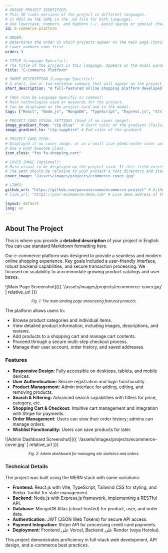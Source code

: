 ```yaml
---
# UNIQUE PROJECT IDENTIFIER: 
# This ID links versions of the project in different languages.
# It MUST be THE SAME in the .md file for both languages.
# Use lowercase, numbers, and hyphens (-). Avoid spaces or special characters.
id: e-commerce-platform 

# ORDER:
# Determines the order in which projects appear on the main page (optional).
# Lower numbers come first.
order: 1

# TITLE (Language Specific):
# The title of the project in this language. Appears in the modal window and project card.
title: "E-Commerce Platform"

# SHORT DESCRIPTION (Language Specific):
# A short, one or two-sentence summary that will appear on the project card.
short_description: "A full-featured online shopping platform developed with modern React and Node.js technologies, offering a seamless user experience."

# TAGS (Can be Language Specific or common):
# Main technologies used or keywords for the project.
# Can be displayed on the project card and in the modal.
tags: ["React", "Node.js", "MongoDB", "TypeScript", "Express.js", "Stripe"]

# PROJECT CARD VISUAL SETTINGS (Used if no cover image):
image_gradient_from: "ctp-blue"   # Start color of the gradient (Tailwind color class)
image_gradient_to: "ctp-sapphire" # End color of the gradient

# PROJECT CARD ICON:
# Displayed if no cover image, or as a small icon убийствоthe cover image.
# Use a Font Awesome class.
icon_class: "fas fa-shopping-cart"

# COVER IMAGE (Optional):
# Main visual to be displayed on the project card. If this field exists, image_gradient_* fields are not used.
# The path should be relative to your project's root directory and start with /.
cover_image: "/assets/images/projects/ecommerce-cover.jpg" 

# LINKS:
github_url: "https://github.com/yourusername/ecommerce-project" # GitHub repository of the project (if any)
# live_url: "https://your-ecommerce-demo.com" # Live demo address of the project (if any) - Uncomment if you have one

layout: default
lang: en
---
```


## About The Project

This is where you provide a **detailed description** of your project in English. You can use standard Markdown formatting here.

Our e-commerce platform was designed to provide a seamless and modern online shopping experience. Key goals included a user-friendly interface, robust backend capabilities, and secure transaction processing. We focused on scalability to accommodate growing product catalogs and user bases.

![Main Page Screenshot]({{ '/assets/images/projects/ecommerce-cover.jpg' | relative_url }})
*<center><small>Fig. 1: The main landing page showcasing featured products.</small></center>*

The platform allows users to:
- Browse product categories and individual items.
- View detailed product information, including images, descriptions, and reviews.
- Add products to a shopping cart and manage cart contents.
- Proceed through a secure multi-step checkout process.
- Manage their user account, order history, and saved addresses.

### Features

*   **Responsive Design:** Fully accessible on desktops, tablets, and mobile devices.
*   **User Authentication:** Secure registration and login functionality.
*   **Product Management:** Admin interface for adding, editing, and removing products.
*   **Search & Filtering:** Advanced search capabilities with filters for price, category, etc.
*   **Shopping Cart & Checkout:** Intuitive cart management and integration with Stripe for payments.
*   **Order Management:** Users can view their order history; admins can manage orders.
*   **Wishlist Functionality:** Users can save products for later.

![Admin Dashboard Screenshot]({{ '/assets/images/projects/ecommerce-cover.jpg' | relative_url }})
*<center><small>Fig. 2: Admin dashboard for managing site statistics and orders.</small></center>*

### Technical Details

The project was built using the MERN stack with some variations:

*   **Frontend:** React.js with Vite, TypeScript, Tailwind CSS for styling, and Redux Toolkit for state management.
*   **Backend:** Node.js with Express.js framework, implementing a RESTful API.
*   **Database:** MongoDB Atlas (cloud-hosted) for product, user, and order data.
*   **Authentication:** JWT (JSON Web Tokens) for secure API access.
*   **Payment Integration:** Stripe API for processing credit card payments.
*   **Deployment:** Frontend على Vercel, Backend على Render (veya Heroku).

This project demonstrates proficiency in full-stack web development, API design, and e-commerce best practices.